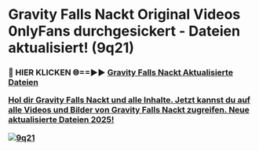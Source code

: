 # Gravity Falls Nackt Original Videos 0nlyFans durchgesickert - Dateien aktualisiert! (9q21)

<h3>🔴 HIER KLICKEN 🌐==►► <a href="https://tinyurl.com/h6vf6nb8" rel="nofollow">Gravity Falls Nackt Aktualisierte Dateien

Hol dir Gravity Falls Nackt und alle Inhalte. Jetzt kannst du auf alle Videos und Bilder von Gravity Falls Nackt zugreifen. Neue aktualisierte Dateien 2025!

[![9q21](https://i.imgur.com/sD4kR3V.gif)](https://tinyurl.com/h6vf6nb8)
